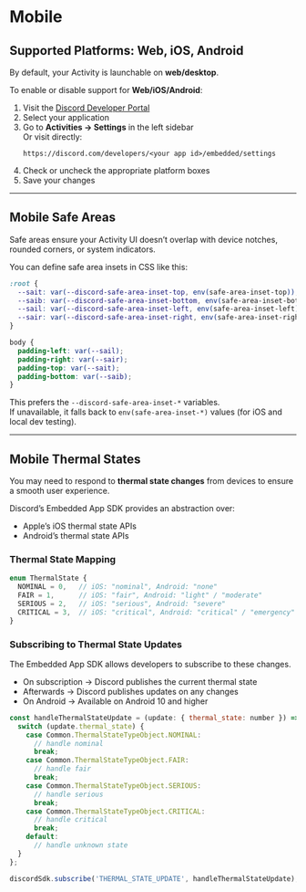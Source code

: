# Mobile

## Supported Platforms: Web, iOS, Android

By default, your Activity is launchable on **web/desktop**.  

To enable or disable support for **Web/iOS/Android**:

1. Visit the [Discord Developer Portal](https://discord.com/developers)  
2. Select your application  
3. Go to **Activities → Settings** in the left sidebar  
   Or visit directly:  
   ```
   https://discord.com/developers/<your app id>/embedded/settings
   ```
4. Check or uncheck the appropriate platform boxes  
5. Save your changes  

---

## Mobile Safe Areas

Safe areas ensure your Activity UI doesn’t overlap with device notches, rounded corners, or system indicators.  

You can define safe area insets in CSS like this:

```css
:root {
  --sait: var(--discord-safe-area-inset-top, env(safe-area-inset-top));
  --saib: var(--discord-safe-area-inset-bottom, env(safe-area-inset-bottom));
  --sail: var(--discord-safe-area-inset-left, env(safe-area-inset-left));
  --sair: var(--discord-safe-area-inset-right, env(safe-area-inset-right));
}

body {
  padding-left: var(--sail);
  padding-right: var(--sair);
  padding-top: var(--sait);
  padding-bottom: var(--saib);
}
```

This prefers the `--discord-safe-area-inset-*` variables.  
If unavailable, it falls back to `env(safe-area-inset-*)` values (for iOS and local dev testing).

---

## Mobile Thermal States

You may need to respond to **thermal state changes** from devices to ensure a smooth user experience.  

Discord’s Embedded App SDK provides an abstraction over:
- Apple’s iOS thermal state APIs  
- Android’s thermal state APIs  

### Thermal State Mapping

```javascript
enum ThermalState {
  NOMINAL = 0,   // iOS: "nominal", Android: "none"
  FAIR = 1,      // iOS: "fair", Android: "light" / "moderate"
  SERIOUS = 2,   // iOS: "serious", Android: "severe"
  CRITICAL = 3,  // iOS: "critical", Android: "critical" / "emergency" / "shut"
}
```

### Subscribing to Thermal State Updates

The Embedded App SDK allows developers to subscribe to these changes.  

- On subscription → Discord publishes the current thermal state  
- Afterwards → Discord publishes updates on any changes  
- On Android → Available on Android 10 and higher  

```javascript
const handleThermalStateUpdate = (update: { thermal_state: number }) => {
  switch (update.thermal_state) {
    case Common.ThermalStateTypeObject.NOMINAL:
      // handle nominal
      break;
    case Common.ThermalStateTypeObject.FAIR:
      // handle fair
      break;
    case Common.ThermalStateTypeObject.SERIOUS:
      // handle serious
      break;
    case Common.ThermalStateTypeObject.CRITICAL:
      // handle critical
      break;
    default:
      // handle unknown state
  }
};

discordSdk.subscribe('THERMAL_STATE_UPDATE', handleThermalStateUpdate);
```
